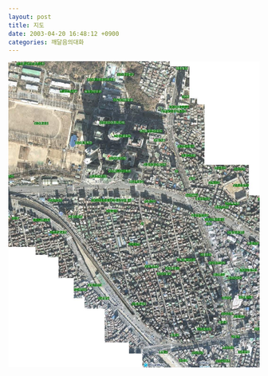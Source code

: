 ```yaml
---
layout: post
title: 지도
date: 2003-04-20 16:48:12 +0900
categories: 깨달음의대화
---
```

<img src="./files/attach/images/198/084/001/1050824892.JPG" border="0" alt="" />